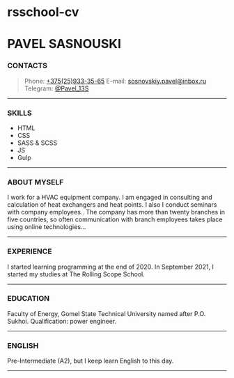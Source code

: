 # rsschool-cv

# PAVEL SASNOUSKI

### CONTACTS
> Phone: [+375(25)933-35-65](+375(25)933-35-65)
> E-mail: [sosnovskiy.pavel@inbox.ru](sosnovskiy.pavel@inbox.ru)  
> Telegram: [@Pavel_13S](https://t.me/Pavel_13S)

---
### SKILLS

- HTML
- CSS
- SASS & SCSS
- JS
- Gulp

---

### ABOUT MYSELF

I work for a HVAC equipment company. I am engaged in consulting and calculation
of heat exchangers and heat points. I also I conduct seminars with company employees..
The company has more than twenty branches in five countries, so often communication with branch employees takes place using online technologies...

---

### EXPERIENCE

I started learning programming at the end of 2020. In September 2021, I started my studies at The Rolling Scope School.

---
### EDUCATION

Faculty of Energy, Gomel State Technical University named after P.O. Sukhoi. Qualification: power engineer.

---

### ENGLISH

Pre-Intermediate (A2), but I keep learn English to this day.

---